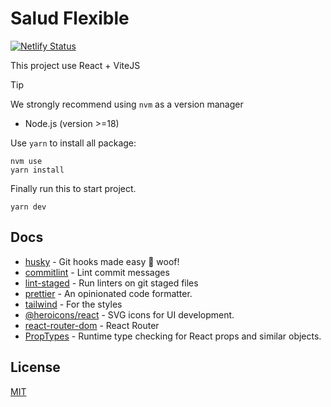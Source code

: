 # Salud Flexible

[![Netlify Status](https://api.netlify.com/api/v1/badges/05d47ab0-9572-443b-a293-a503cd4b9961/deploy-status)](https://app.netlify.com/sites/salud-flexible/deploys)

This project use React + ViteJS

> [!TIP]
> We strongly recommend using `nvm` as a version manager

- Node.js (version >=18)

Use `yarn` to install all package:

```console
nvm use
yarn install
```

Finally run this to start project.

```console
yarn dev
```

## Docs

- [husky](https://github.com/typicode/husky) - Git hooks made easy 🐶 woof!
- [commitlint](https://github.com/conventional-changelog/commitlint) - Lint commit messages
- [lint-staged](https://github.com/lint-staged/lint-staged) - Run linters on git staged files
- [prettier](https://github.com/prettier/prettier) - An opinionated code formatter.
- [tailwind](https://tailwindcss.com/docs/guides/vite) - For the styles
- [@heroicons/react](https://github.com/tailwindlabs/heroicons) - SVG icons for UI development.
- [react-router-dom](https://reactrouter.com/en/main/start/overview) - React Router
- [PropTypes](https://www.npmjs.com/package/prop-types) - Runtime type checking for React props and similar objects.

## License

[MIT](LICENSE)
